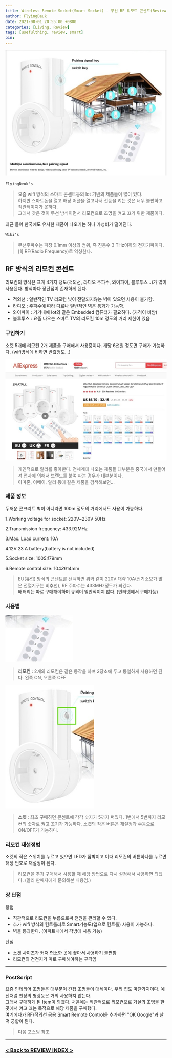 ```yaml
---
title: Wireless Remote Socket(Smart Socket) - 무선 RF 리모트 콘센트(Review)
author: FlyingDeuk
date: 2021-08-01 20:55:00 +0800
categories: [Living, Review]
tags: [usefulthing, review, smart]
pin:
---
```


![remote](/img/living/review/remote1.jpg)

`FlyingDeuk's`
> 요즘 wifi 방식의 스마트 콘센트등의 Iot 기반의 제품들이 많이 있다. <br>
하지만 스마트폰을 열고 해당 어플을 열고나서 전등을 켜는 것은 너무 불편하고 직관적이지가 못하다. <br>
그래서 찾은 것이 무선 방식이면서 리모컨으로 조명을 켜고 끄기 위한 제품이다.

최근 들어 한국에도 유사한 제품이 나오기는 하나 가성비가 떨어진다.

`Wiki's`
> 무선주파수는 파장 0.1mm 이상의 범위, 즉 진동수 3 THz이하의 전자기파이다.[1] RF(Radio Frequency)로 약칭한다.

## RF 방식의 리모컨 콘센트
리모컨의 방식은 크게 4가지 정도(적외선, 라디오 주파수, 와이파이, 블루투스...)가 많이 사용된다. 방식마다 장단점이 존재하게 된다.
- 적외선 : 일반적인 TV 리모컨 빛이 전달되지않는 벽이 있으면 사용이 불가함.
- 라디오 : 주파수에 따라 다르나 일반적인 벽은 통과가 가능함.
- 와이파이 : 기기내에 Iot와 같은 Embedded 컴퓨터가 필요하다. (가격이 비쌈)
- 블루투스 : 요즘 나오는 스마트 TV의 리모컨 10m 정도의 거리 제한이 있음

### 구입하기
소켓 5개에 리모컨 2개 제품을 구매해서 사용중이다. 개당 6천원 정도면 구매가 가능하다. (wifi방식에 비하면 반값정도...)

![remote](/img/living/review/remote.jpg)
>개인적으로 알리를 좋아한다. 전세계에 나오는 제품들 대부분은 중국에서 만들어져 업자에 의해서 브랜드를 붙여 파는 경우가 대부분이다. <br>
아마존, 이베이, 알리 등에 같은 제품을 검색해보면...

### 제품 정보
두꺼운 콘크리트 벽이 아니라면 100m 정도의 거리에서도 사용이 가능하다.

1.Working voltage for socket: 220V~230V 50Hz

2.Transmission frequency: 433.92MHz

3.Max. Load current: 10A

4.12V 23 A battery(battery is not included)

5.Socket size: 100*54*79mm

6.Remote control size: 104*36*14mm

> EU(유럽) 방식의 콘센트를 선택하면 위와 같이 220V 대략 10A(전기소모가 많은 전열기구는 비추천), RF 주파수는 433MHz정도가 되겠다.<br>
**배터리는 따로 구매해야하며 규격이 일반적이지 않다. (인터넷에서 구매가능)**

### 사용법
![remote](/img/living/review/remote3.jpg)

>**리모컨** : 2개의 리모컨은 같은 동작을 하며 2장소에 두고 동일하게 사용하면 된다. 왼쪽 ON, 오른쪽 OFF


![remote](/img/living/review/remote2.jpg)

>**소켓** : 최초 구매하면 콘센트에 각각 숫자가 5까지 써있다. 1번에서 5번까지 리모컨의 숫자로 켜고 끄기가 가능하다. 소켓의 작은 버튼은 재설정과 수동으로 ON/OFF가 가능하다.

### 리모컨 재설정법
소켓의 작은 스위치를 누르고 있으면 LED가 깜박이고 이때 리모컨의 버튼하나를 누르면 해당 번호로 재설정이 된다.
>리모컨을 추가 구매해서 사용할 때 해당 방법으로 다시 설정해서 사용하면 되겠다. (알리 판매자에게 문의해본 내용임.)

### 장 단점
장점
- 직관적으로 리모컨을 누름으로써 전원을 관리할 수 있다.
- 추가 wifi 방식의 컨트롤러로 Smart기능도(앱으로 컨트롤) 사용이 가능하다.
- 벽을 통과한다. (아파트내에서 각방에 사용 가능)

단점
- 소켓 사이즈가 커저 협소한 곳에 꽂아서 사용하기 불편함
- 리모컨의 건전지가 따로 구매해야하는 규격임

-------


### PostScript
요즘 인테리어 조명들은 대부분이 간접 조명들이 대세이다. 우리 집도 마찬가지이다. 예전처럼 천장의 형광등은 거의 사용하지 않는다. <br>
그래서 구매하게 된 Item이 되겠다.
처음에는 직관적으로 리모컨으로 거실의 조명을 한 곳에서 켜고 끄는 목적으로 해당 제품을 구매했다. <br>
여기에다가 RF/적외선 공용 Smart Remote Control을 추가하면 "OK Google"과 찰떡 궁합이 된다.
>다음 포스팅 참조

-------------

### [< Back to REVIEW INDEX >](/categories/review/)
